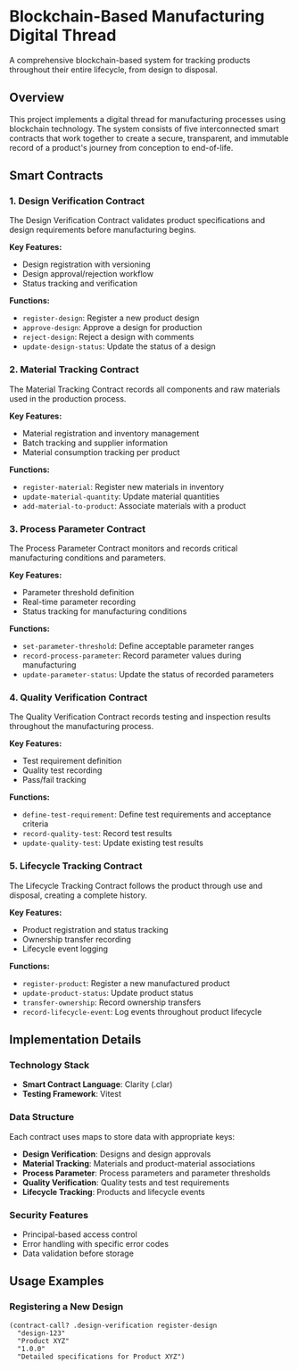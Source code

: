 # Blockchain-Based Manufacturing Digital Thread

A comprehensive blockchain-based system for tracking products throughout their entire lifecycle, from design to disposal.

## Overview

This project implements a digital thread for manufacturing processes using blockchain technology. The system consists of five interconnected smart contracts that work together to create a secure, transparent, and immutable record of a product's journey from conception to end-of-life.

## Smart Contracts

### 1. Design Verification Contract

The Design Verification Contract validates product specifications and design requirements before manufacturing begins.

**Key Features:**
- Design registration with versioning
- Design approval/rejection workflow
- Status tracking and verification

**Functions:**
- `register-design`: Register a new product design
- `approve-design`: Approve a design for production
- `reject-design`: Reject a design with comments
- `update-design-status`: Update the status of a design

### 2. Material Tracking Contract

The Material Tracking Contract records all components and raw materials used in the production process.

**Key Features:**
- Material registration and inventory management
- Batch tracking and supplier information
- Material consumption tracking per product

**Functions:**
- `register-material`: Register new materials in inventory
- `update-material-quantity`: Update material quantities
- `add-material-to-product`: Associate materials with a product

### 3. Process Parameter Contract

The Process Parameter Contract monitors and records critical manufacturing conditions and parameters.

**Key Features:**
- Parameter threshold definition
- Real-time parameter recording
- Status tracking for manufacturing conditions

**Functions:**
- `set-parameter-threshold`: Define acceptable parameter ranges
- `record-process-parameter`: Record parameter values during manufacturing
- `update-parameter-status`: Update the status of recorded parameters

### 4. Quality Verification Contract

The Quality Verification Contract records testing and inspection results throughout the manufacturing process.

**Key Features:**
- Test requirement definition
- Quality test recording
- Pass/fail tracking

**Functions:**
- `define-test-requirement`: Define test requirements and acceptance criteria
- `record-quality-test`: Record test results
- `update-quality-test`: Update existing test results

### 5. Lifecycle Tracking Contract

The Lifecycle Tracking Contract follows the product through use and disposal, creating a complete history.

**Key Features:**
- Product registration and status tracking
- Ownership transfer recording
- Lifecycle event logging

**Functions:**
- `register-product`: Register a new manufactured product
- `update-product-status`: Update product status
- `transfer-ownership`: Record ownership transfers
- `record-lifecycle-event`: Log events throughout product lifecycle

## Implementation Details

### Technology Stack

- **Smart Contract Language**: Clarity (.clar)
- **Testing Framework**: Vitest

### Data Structure

Each contract uses maps to store data with appropriate keys:

- **Design Verification**: Designs and design approvals
- **Material Tracking**: Materials and product-material associations
- **Process Parameter**: Process parameters and parameter thresholds
- **Quality Verification**: Quality tests and test requirements
- **Lifecycle Tracking**: Products and lifecycle events

### Security Features

- Principal-based access control
- Error handling with specific error codes
- Data validation before storage

## Usage Examples

### Registering a New Design

```clarity
(contract-call? .design-verification register-design 
  "design-123" 
  "Product XYZ" 
  "1.0.0" 
  "Detailed specifications for Product XYZ")
